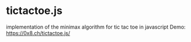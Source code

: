# tictactoe.js

implementation of the minimax algorithm for tic tac toe in javascript
Demo: https://0x8.ch/tictactoe.js/




